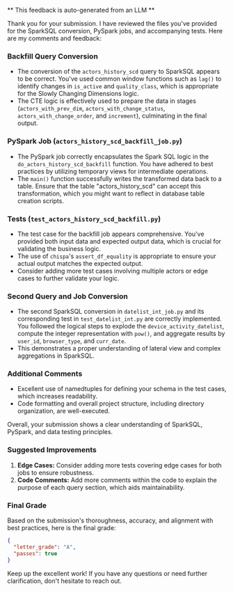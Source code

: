 ** This feedback is auto-generated from an LLM **

Thank you for your submission. I have reviewed the files you've provided for the SparkSQL conversion, PySpark jobs, and accompanying tests. Here are my comments and feedback:

### Backfill Query Conversion

- The conversion of the `actors_history_scd` query to SparkSQL appears to be correct. You've used common window functions such as `lag()` to identify changes in `is_active` and `quality_class`, which is appropriate for the Slowly Changing Dimensions logic.
- The CTE logic is effectively used to prepare the data in stages (`actors_with_prev_dim`, `actors_with_change_status`, `actors_with_change_order`, and `increment`), culminating in the final output.

### PySpark Job (`actors_history_scd_backfill_job.py`)

- The PySpark job correctly encapsulates the Spark SQL logic in the `do_actors_history_scd_backfill` function. You have adhered to best practices by utilizing temporary views for intermediate operations.
- The `main()` function successfully writes the transformed data back to a table. Ensure that the table "actors_history_scd" can accept this transformation, which you might want to reflect in database table creation scripts.

### Tests (`test_actors_history_scd_backfill.py`)

- The test case for the backfill job appears comprehensive. You've provided both input data and expected output data, which is crucial for validating the business logic.
- The use of `chispa`'s `assert_df_equality` is appropriate to ensure your actual output matches the expected output.
- Consider adding more test cases involving multiple actors or edge cases to further validate your logic.

### Second Query and Job Conversion

- The second SparkSQL conversion in `datelist_int_job.py` and its corresponding test in `test_datelist_int.py` are correctly implemented. You followed the logical steps to explode the `device_activity_datelist`, compute the integer representation with `pow()`, and aggregate results by `user_id`, `browser_type`, and `curr_date`.
- This demonstrates a proper understanding of lateral view and complex aggregations in SparkSQL.

### Additional Comments

- Excellent use of namedtuples for defining your schema in the test cases, which increases readability.
- Code formatting and overall project structure, including directory organization, are well-executed.

Overall, your submission shows a clear understanding of SparkSQL, PySpark, and data testing principles.

### Suggested Improvements

1. **Edge Cases:** Consider adding more tests covering edge cases for both jobs to ensure robustness.
2. **Code Comments:** Add more comments within the code to explain the purpose of each query section, which aids maintainability.

### Final Grade

Based on the submission's thoroughness, accuracy, and alignment with best practices, here is the final grade:

```json
{
  "letter_grade": "A",
  "passes": true
}
```

Keep up the excellent work! If you have any questions or need further clarification, don't hesitate to reach out.
